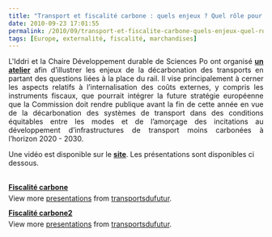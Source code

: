 ```yaml
---
title: "Transport et fiscalité carbone : quels enjeux ? Quel rôle pour l'Europe ?"
date: 2010-09-23 17:01:55
permalink: /2010/09/transport-et-fiscalite-carbone-quels-enjeux-quel-role-pour-leurope.html
tags: [Europe, externalité, fiscalité, marchandises]
---
```


<p style="text-align: justify">L'Iddri et la Chaire Développement durable de Sciences Po ont organisé <strong><a href="http://www.iddri.org/Activites/Conferences/Transport-et-fiscalite-carbone-quels-enjeux-Quel-role-pour-l'Europe/" target="_blank">un atelier</a></strong> afin d’illustrer les enjeux de la décarbonation des transports en partant des questions liées à la place du rail. Il vise principalement à cerner les aspects relatifs à l’internalisation des coûts externes, y compris les instruments fiscaux, que pourrait intégrer la future stratégie européenne que la Commission doit rendre publique avant la fin de cette année en vue de la décarbonation des systèmes de transport dans des conditions équitables entre les modes et de l’amorçage des incitations au développement d’infrastructures de transport moins carbonées à l’horizon 2020 - 2030.</p> <p>Une vidéo est disponible sur le <strong><a href="http://www.iddri.org/Activites/Conferences/Transport-et-fiscalite-carbone-quels-enjeux-Quel-role-pour-l'Europe/" target="_blank">site</a></strong>. Les présentations sont disponibles ci dessous.</p>   <!--more-->    <div id="__ss_5268578" style="width: 425px"><strong style="margin: 12px 0 4px"><a href="http://www.slideshare.net/transportsdufutur/fiscalit-carbone" title="Fiscalité carbone">Fiscalité carbone</a></strong>      <div style="padding: 5px 0 12px">View more <a href="http://www.slideshare.net/">presentations</a> from <a href="http://www.slideshare.net/transportsdufutur">transportsdufutur</a>.</div> </div> <div id="__ss_5268581" style="width: 425px"><strong style="margin: 12px 0 4px"><a href="http://www.slideshare.net/transportsdufutur/fiscalit-carbone2" title="Fiscalité carbone2">Fiscalité carbone2</a></strong>      <div style="padding: 5px 0 12px">View more <a href="http://www.slideshare.net/">presentations</a> from <a href="http://www.slideshare.net/transportsdufutur">transportsdufutur</a>.</div> </div>
